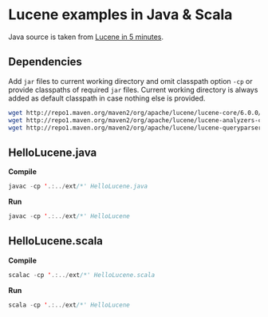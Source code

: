# Lucene examples in Java & Scala

Java source is taken from [Lucene in 5 minutes](http://www.lucenetutorial.com/lucene-in-5-minutes.html).

## Dependencies

Add `jar` files to current working directory and omit classpath option `-cp` or provide classpaths of required `jar` files. Current working directory is always added as default classpath in case nothing else is provided.

```bash
wget http://repo1.maven.org/maven2/org/apache/lucene/lucene-core/6.0.0/lucene-core-6.0.0.jar
wget http://repo1.maven.org/maven2/org/apache/lucene/lucene-analyzers-common/6.0.0/lucene-analyzers-common-6.0.0.jar
wget http://repo1.maven.org/maven2/org/apache/lucene/lucene-queryparser/6.0.0/lucene-queryparser-6.0.0.jar
```

## HelloLucene.java

**Compile**
```java
javac -cp '.:../ext/*' HelloLucene.java
```

**Run**
```java
javac -cp '.:../ext/*' HelloLucene
```

## HelloLucene.scala

**Compile**
```scala
scalac -cp '.:../ext/*' HelloLucene.scala
```

**Run**
```scala
scala -cp '.:../ext/*' HelloLucene
```

